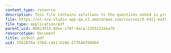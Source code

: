 ```yaml
---
content_type: resource
description: This file contains solutions to the questions asked in problem set 9.
file: https://ol-ocw-studio-app-qa.s3.amazonaws.com/courses/6-042j-mathematics-for-computer-science-fall-2005/3561070a378dc4e1b18657f64bf88db4_ps9sol.pdf
file_type: application/pdf
parent_uid: 06023d14-8dee-cf8f-0aca-2355222dea7b
resourcetype: Document
title: ps9sol.pdf
uid: 3561070a-378d-c4e1-b186-57f64bf88db4
---
```

